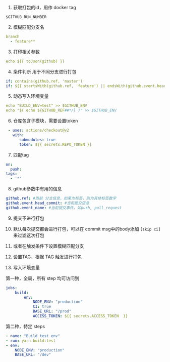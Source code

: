 
1. 获取打包的id，用作 docker tag

`$GITHUB_RUN_NUMBER`

2. 模糊匹配分支名
```yaml
branch
  - feature**
```

3. 打印相关参数
```yaml
echo ${{ toJson(github) }}
```

4. 条件判断
用于不同分支进行打包
```yaml
if: contains(github.ref, 'master')
if: ${{ startsWith(github.ref, 'feature') || endsWith(github.event.head_commit.message, 'build') }}
```

5. 动态写入环境变量
```yaml
echo "BUILD_ENV=test" >> $GITHUB_ENV
echo "$( echo ${GITHUB_REF##*/} )" >> $GITHUB_ENV
```

6. 仓库包含子模块，需要设置token
```yaml
 - uses: actions/checkout@v2
   with:
      submodules: true
      token: ${{ secrets.REPO_TOKEN }}
```
7. 匹配tag
```yaml
on:
  push:
tags: 
  - '*'
```

8. github参数中有用的信息

```yaml
github.ref: #当前 分支信息，如果为标签，则为具体标签数字
github.event.head_commit: #当前提交信息
github.event_name: #当前提交事件，如push, pull_request
```

9. 提交不进行打包

1. 默认每次提交都会进行打包，可以在 commit msg中的body添加 `[skip ci]`来过滤这次打包
2. 或者在触发条件下设置模糊匹配分支
3. 设置TAG，根据 TAG 触发进行打包

10. 写入环境变量

第一种，全局，所有 step 均可访问到
```yaml
jobs:
    build:
        env:
            NODE_ENV: "production"
            CI: true
            BASE_URL: "/prod"
            ACCESS_TOKEN: ${{ secrets.ACCESS_TOKEN  }}

```
第二种，特定 steps
```yaml
- name: "Build test env"
- run: yarn build:test
- env:
    NODE_ENV: "production"
    BASE_URL: "/dev"
```

